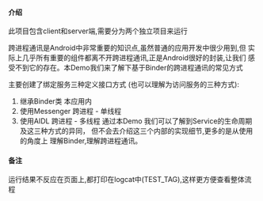 ﻿#### 介绍
此项目包含client和server端,需要分为两个独立项目来运行

跨进程通讯是Android中非常重要的知识点,虽然普通的应用开发中很少用到,但
实际上几乎所有重要的组件都离不开跨进程通讯,正是Android很好的封装,让我们
感受不到它的存在。本Demo我们来了解下基于Binder的跨进程通讯的常见方式

 主要创建了绑定服务三种定义接口方式 (也可以理解为访问服务的三种方式):
  1. 继承Binder类    本应用内
  2. 使用Messenger   跨进程 - 单线程
  3. 使用AIDL        跨进程 - 多线程
  通过本Demo 我们可以了解到Service的生命周期及这三种方式的异同，
  但不会去介绍这三个内部的实现细节,更多的是从使用的角度上
  理解Binder,理解跨进程通讯。
 
 #### 备注
 运行结果不反应在页面上,都打印在logcat中(TEST_TAG),这样更方便查看整体流程